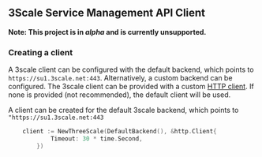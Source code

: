 ## 3Scale Service Management API Client

**Note: This project is in _alpha_ and is currently unsupported.**

### Creating a client

A 3scale client can be configured with the default backend, which points to `https://su1.3scale.net:443`. Alternatively, a custom backend can be configured.
The 3scale client can be provided with a custom [HTTP client](https://golang.org/pkg/net/http/?#Client). If none is provided (not recommended), the default client will be used.

A client can be created for the default 3scale backend, which points to `"https://su1.3scale.net:443`

```go
	client := NewThreeScale(DefaultBackend(), &http.Client{
	        Timeout: 30 * time.Second,
        })

```